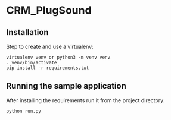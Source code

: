 CRM_PlugSound
==============

Installation
------------

Step to create and use a virtualenv:

    virtualenv venv or python3 -m venv venv
    . venv/bin/activate
    pip install -r requirements.txt

Running the sample application
------------------------------

After installing the requirements run it from the project directory:

    python run.py
